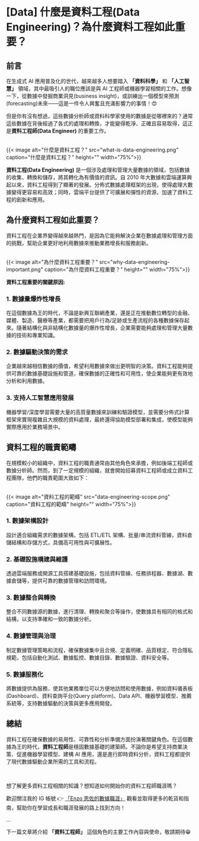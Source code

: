 # [Data] 什麼是資料工程(Data Engineering)？為什麼資料工程如此重要？


## 前言
在生成式 AI 應用普及化的世代，越來越多人想要踏入 **「資料科學」** 和 **「人工智慧」** 領域，其中最吸引人的職位應該是與 AI 工程師或機器學習相關的工作。想像一下，從數據中發掘商業洞見(business insight)，或訓練出一個模型來預測(forecasting)未來——這是一件令人興奮且充滿影響力的事情！😍

但是你有沒有想過，這些數據分析師或資料科學家使用的數據是從哪裡來的？通常這些數據在背後經過了各式的處理和轉換，才能變得乾淨、正確且容易取得，這正是**資料工程師(Data Engineer)** 的重要工作。

<br>
{{< image alt="什麼是資料工程？" src="what-is-data-engineering.png" caption="什麼是資料工程？" height="" width="75%">}}

**資料工程(Data Engineering)** 是一個涉及處理和管理大量數據的領域，包括數據的收集、轉換和儲存，將其轉化為有價值的資訊。自 2010 年大數據和雲端運算興起以來，資料工程得到了顯著的發展。分佈式數據處理框架的出現，使得處理大數據變得更容易和高效；同時，雲端平台提供了可擴展和彈性的資源，加速了資料工程的創新和應用。

## 為什麼資料工程如此重要？
資料工程在企業界變得越來越熱門，是因為它能夠解決企業在數據處理和管理方面的挑戰，幫助企業更好地利用數據來推動業務增長和服務創新。

<br>
{{< image alt="為什麼資料工程重要？" src="why-data-engineering-important.png" caption="為什麼資料工程重要？" height="" width="75%">}}

**資料工程重要的關鍵原因:**

### 1. 數據量爆炸性增長
在這個數據為王的時代，不論是新興互聯網產業，還是正在推動數位轉型的金融、媒體、製造、醫療等產業，都需要把用戶行為/足跡或生產流程的各種數據保存起來。隨著結構化與非結構化數據量的爆炸性增長，企業需要能夠處理和管理大量數據的技術和專業知識。

### 2. 數據驅動決策的需求
企業越來越相信數據的價值，希望利用數據來做出更明智的決策。資料工程能夠提供可靠的數據基礎設施和管道，確保數據的正確性和可用性，使企業能夠更有效地分析和利用數據。

### 3. 支持人工智慧應用發展
機器學習/深度學習需要大量的高質量數據來訓練和驗證模型，並需要分佈式計算框架來實現複雜且大規模的資料處理，最終還得協助模型部署和集成，使模型能夠實際應用於業務場景中。

## 資料工程的職責範疇
在規模較小的組織中，資料工程的職責通常由其他角色來承擔，例如後端工程師或數據分析師。然而，到了一定規模的組織，就會開始招募資料工程師或成立資料工程團隊，他們的職責範圍大致如下：

<br>
{{< image alt="資料工程的範疇" src="data-engineering-scope.png" caption="資料工程的範疇" height="" width="75%">}}

### 1. 數據架構設計
設計適合組織需求的數據架構，包括 ETL/ETL 架構、批量/串流資料管線，資料倉儲結構和存儲方式，具備高可用性與可擴展性。

### 2. 基礎設施構建與維護
透過雲端服務或開源工具搭建基礎設施，包括資料管線、任務排程器、數據湖、數據倉儲等，提供可靠的數據管理和訪問環境。

### 3. 數據整合與轉換
整合不同數據源的數據，進行清理、轉換和聚合等操作，使數據具有相同的格式和結構，以支持準確和一致的數據分析。

### 4. 數據管理與治理
制定數據管理策略和流程，確保數據集中且合規、定義明確、品質穩定、符合隱私規範，包括自動化測試、數據監控、數據目錄、數據驗證、資料安全等。

### 5. 數據服務化
將數據提供為服務，使其他業務單位可以方便地訪問和使用數據，例如資料儀表板(Dashboard)、資料查詢平台(Query platform)、Data API、機器學習模型、推薦系統等，支持數據驅動的決策與更多應用開發。

## 總結
資料工程在確保數據的易用性、可靠性和分析準備方面扮演著關鍵角色。在這個數據為王的時代，**資料工程師**是穩固數據基礎的建築師。不論你是希望支持商業決策、促進機器學習模型、建構 AI 應用，還是進行即時資料分析，資料工程都提供了現代數據驅動企業所需的工具和流程。

<br>

想了解更多資料工程相關的知識？想知道如何開始你的資料工程師職涯嗎？

歡迎關注我的 IG 帳號 👉 [「Enzo 恩佐的數據職涯」](https://www.instagram.com/enzo.data.career/) 觀看並取得更多的乾貨和指南，幫助你在學習成長和職涯發展的路上找到方向！

...

下一篇文章將介紹 **「資料工程師」** 這個角色的主要工作內容與使命，敬請期待😁
